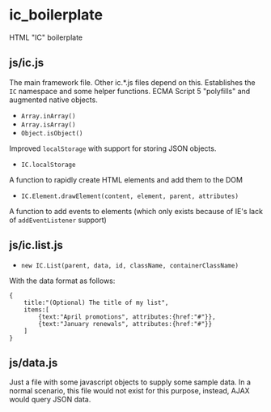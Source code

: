 ic_boilerplate
==============

HTML "IC" boilerplate

js/ic.js
--------
The main framework file. Other ic.*.js files depend on this. Establishes the `IC` namespace and some helper functions.
ECMA Script 5 "polyfills" and augmented native objects.

- `Array.inArray()`
- `Array.isArray()`
- `Object.isObject()`

Improved `localStorage` with support for storing JSON objects.

- `IC.localStorage`

A function to rapidly create HTML elements and add them to the DOM

- `IC.Element.drawElement(content, element, parent, attributes)`

A function to add events to elements (which only exists because of IE's lack of `addEventListener` support)

js/ic.list.js
-------------

- `new IC.List(parent, data, id, className, containerClassName)`

With the data format as follows:

	{
		title:"(Optional) The title of my list",
		items:[
			{text:"April promotions", attributes:{href:"#"}},
			{text:"January renewals", attributes:{href:"#"}}
		]
	}

js/data.js
----------
Just a file with some javascript objects to supply some sample data. 
In a normal scenario, this file would not exist for this purpose, instead, AJAX would query JSON data.
